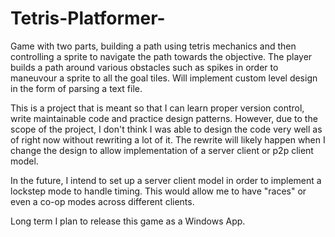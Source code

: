 # Tetris-Platformer-
Game with two parts, building a path using tetris mechanics and then controlling a sprite to navigate the path towards the objective. 
The player builds a path around various obstacles such as spikes in order to maneuvour a sprite to all the goal tiles. Will implement custom level design in the form of parsing a text file. 

This is a project that is meant so that I can learn proper version control, write maintainable code and practice design patterns. However, due to the scope of the project, I don't think I was able to design the code very well as of right now without rewriting a lot of it. The rewrite will likely happen when I change the design to allow implementation of a server client or p2p client model.

In the future, I intend to set up a server client model in order to implement a lockstep mode to handle timing. This would allow me to have "races" or even a co-op modes across different clients. 

Long term I plan to release this game as a Windows App.

